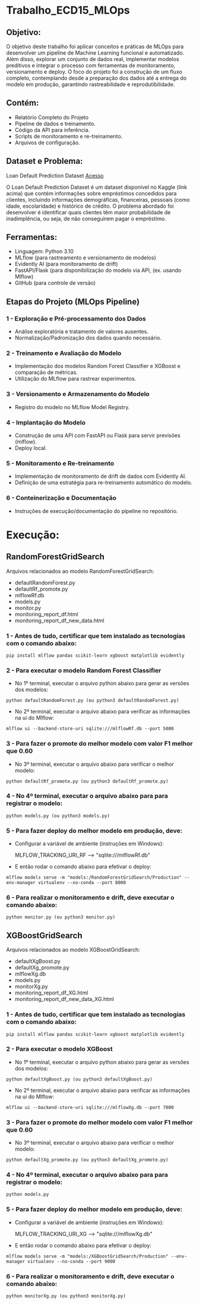 # Trabalho_ECD15_MLOps

## Objetivo:

O objetivo deste trabalho foi aplicar conceitos e práticas de MLOps para desenvolver um pipeline de Machine Learning funcional e automatizado. Além disso, explorar um conjunto de dados real, implementar modelos preditivos e integrar o processo com ferramentas de monitoramento, versionamento e deploy. O foco do projeto foi a construção de um fluxo completo, contemplando desde a preparação dos dados até a entrega do modelo em produção, garantindo rastreabilidade e reprodutibilidade.

## Contém:
- Relatório Completo do Projeto
- Pipeline de dados e treinamento.
- Código da API para inferência.
- Scripts de monitoramento e re-treinamento.
- Arquivos de configuração.

## Dataset e Problema:
Loan Default Prediction Dataset
[Acesso](https://www.kaggle.com/datasets/nikhil1e9/loan-default)

O Loan Default Prediction Dataset é um dataset disponível no Kaggle (link acima) que contém informações sobre empréstimos concedidos para clientes, incluindo informações demográficas, financeiras, pessoais (como idade, escolaridade) e histórico de crédito. O problema abordado foi desenvolver é identificar quais clientes têm maior probabilidade de inadimplência, ou seja, de não conseguirem pagar o empréstimo.

## Ferramentas:
- Linguagem: Python 3.10
- MLflow (para rastreamento e versionamento de modelos)
- Evidently AI (para monitoramento de drift)
- FastAPI/Flask (para disponibilização do modelo via API, (ex. usando Mlflow)
- GitHub (para controle de versão)

## Etapas do Projeto (MLOps Pipeline)
### 1 - Exploração e Pré-processamento dos Dados
- Análise exploratória e tratamento de valores ausentes.
- Normalização/Padronização dos dados quando necessário.

### 2 - Treinamento e Avaliação do Modelo
- Implementação dos modelos Random Forest Classifier e XGBoost e comparação de métricas.
- Utilização do MLflow para rastrear experimentos.

### 3 - Versionamento e Armazenamento do Modelo
- Registro do modelo no MLflow Model Registry.

### 4 - Implantação do Modelo
- Construção de uma API com FastAPI ou Flask para servir previsões (mlflow).
- Deploy local.

### 5 - Monitoramento e Re-treinamento
- Implementação de monitoramento de drift de dados com Evidently AI.
- Definição de uma estratégia para re-treinamento automático do modelo.

### 6 - Conteinerização e Documentação
- Instruções de execução/documentação do pipeline no repositório.

# Execução:

## RandomForestGridSearch
Arquivos relacionados ao modelo RandomForestGridSearch:
- defaultRandomForest.py
- defaultRf_promote.py
- mlflowRf.db
- models.py
- monitor.py
- monitoring_report_df.html
- monitoring_report_df_new_data.html

### 1 - Antes de tudo, certificar que tem instalado as tecnologias com o comando abaixo:
```
pip install mlflow pandas scikit-learn xgboost matplotlib evidently
```

### 2 - Para executar o modelo Random Forest Classifier
- No 1º terminal, executar o arquivo python abaixo para gerar as versões dos modelos:
```
python defaultRandomForest.py (ou python3 defaultRandomForest.py)
```
- No 2º terminal, executar o arquivo abaixo para verificar as informações na ui do Mlflow:
```
mlflow ui --backend-store-uri sqlite:///mlflowRf.db --port 5000
```

### 3 - Para fazer o promote do melhor modelo com valor F1 melhor que 0.60
- No 3º terminal, executar o arquivo abaixo para verificar o melhor modelo:
```
python defaultRf_promote.py (ou python3 defaultRf_promote.py)
```

### 4 - No 4º terminal, executar o arquivo abaixo para para registrar o modelo:
```
python models.py (ou python3 models.py)
```

### 5 - Para fazer deploy do melhor modelo em produção, deve:
- Configurar a variável de ambiente (instruções em Windows):
  
  MLFLOW_TRACKING_URI_RF --> "sqlite:///mlflowRf.db"

- E então rodar o comando abaixo para efetivar o deploy:
```
mlflow models serve -m "models:/RandomForestGridSearch/Production" --env-manager virtualenv --no-conda --port 8000
```

### 6 - Para realizar o monitoramento e drift, deve executar o comando abaixo:
```
python monitor.py (ou python3 monitor.py)
```

## XGBoostGridSearch

Arquivos relacionados ao modelo XGBoostGridSearch:
- defaultXgBoost.py
- defaultXg_promote.py
- mlflowXg.db
- models.py
- monitorXg.py
- monitoring_report_df_XG.html
- monitoring_report_df_new_data_XG.html

### 1 - Antes de tudo, certificar que tem instalado as tecnologias com o comando abaixo:
```
pip install mlflow pandas scikit-learn xgboost matplotlib evidently
```

### 2 - Para executar o modelo XGBoost
- No 1º terminal, executar o arquivo python abaixo para gerar as versões dos modelos:
```
python defaultXgBoost.py (ou python3 defaultXgBoost.py)
```
- No 2º terminal, executar o arquivo abaixo para verificar as informações na ui do Mlflow:
```
mlflow ui --backend-store-uri sqlite:///mlflowXg.db --port 7000
```

### 3 - Para fazer o promote do melhor modelo com valor F1 melhor que 0.60
- No 3º terminal, executar o arquivo abaixo para verificar o melhor modelo:
```
python defaultXg_promote.py (ou python3 defaultXg_promote.py)
```

### 4 - No 4º terminal, executar o arquivo abaixo para para registrar o modelo:
```
python models.py
```

### 5 - Para fazer deploy do melhor modelo em produção, deve:
- Configurar a variável de ambiente (instruções em Windows):
  
  MLFLOW_TRACKING_URI_XG --> "sqlite:///mlflowXg.db"

- E então rodar o comando abaixo para efetivar o deploy:
```
mlflow models serve -m "models:/XGBoostGridSearch/Production" --env-manager virtualenv --no-conda --port 9000
```

### 6 - Para realizar o monitoramento e drift, deve executar o comando abaixo:
```
python monitorXg.py (ou python3 monitorXg.py)
```


